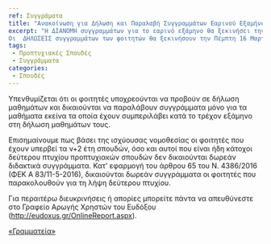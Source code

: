 ```yaml
---
ref: Συγγράματα
title: "Ανακοίνωση για Δήλωση και Παραλαβή Συγγραμμάτων Εαρινού Εξαμήνου 2017"
excerpt: "Η ΔΙΑΝΟΜΗ συγγραμμάτων για το εαρινό εξάμηνο θα ξεκινήσει την Πέμπτη 16 Μαρτίου 2017 και θα ολοκληρωθεί την Παρασκευή 19 Μαΐου 2017.
Οι  ΔΗΛΩΣΕΙΣ συγγραμμάτων των φοιτητών θα ξεκινήσουν την Πέμπτη 16 Μαρτίου 2017 και θα ολοκληρωθούν την Παρασκευή 5 Μαΐου 2017."
tags: 
 - Προπτυχιακές Σπουδές
 - Συγγράμματα
categories:
 - Σπουδές
---
```

Υπενθυμίζεται ότι οι φοιτητές υποχρεούνται να προβούν σε δήλωση μαθημάτων και δικαιούνται να παραλάβουν συγγράμματα μόνο για τα μαθήματα εκείνα τα οποία έχουν συμπεριλάβει κατά το τρέχον εξάμηνο στη δήλωση μαθημάτων τους.

Επισημαίνουμε πως βάσει της ισχύουσας νομοθεσίας οι φοιτητές που έχουν υπερβεί τα ν+2 έτη σπουδών, όσο και αυτοί που είναι ήδη κάτοχοι δεύτερου πτυχίου προπτυχιακών σπουδών δεν δικαιούνται δωρεάν διδακτικά συγγράμματα.
Κατ’ εφαρμογή του άρθρου 65 του Ν. 4386/2016 (ΦΕΚ Α 83/11-5-2016), δικαιούνται δωρεάν συγγράμματα οι φοιτητές που παρακολουθούν για τη λήψη δεύτερου πτυχίου.

Για περαιτέρω διευκρινήσεις ή απορίες μπορείτε πάντα να απευθύνεστε στο Γραφείο Αρωγής Χρηστών του Ευδόξου (http://eudoxus.gr/OnlineReport.aspx).

[«Γραμματεία»](https://e-class.ionio.gr/courses/DCS284/)
